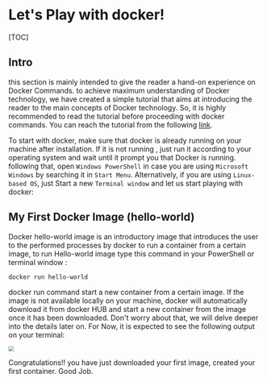 # Let's Play with docker!

[TOC]



## Intro

this section is mainly intended to give the reader a hand-on experience on Docker Commands. to achieve maximum understanding of Docker technology, we have created a simple tutorial that aims at introducing the reader to the main concepts of Docker technology. So, it is highly recommended to read the tutorial before proceeding with docker commands. You can reach the tutorial from the following [link](addlink).

To start with docker, make sure that docker is already running on your machine after installation. If it is not running , just run it according to your operating system and wait until it prompt you that Docker is running. following that, open `Windows PowerShell` in case you are using `Microsoft Windows` by searching it in `Start Menu`. Alternatively, if you are using  `Linux-based OS`, just Start a new `Terminal window` and let us start playing with docker:

## My First Docker Image (hello-world)

Docker hello-world image is an introductory image that introduces the user to the performed processes by docker to run a container from a certain image, to run Hello-world image type this command in your PowerShell or terminal window :

```
docker run hello-world
```

docker run command start a new container from a certain image. If the image is not available locally  on your machine, docker will automatically download it from docker HUB and start a new container from the image once it has been downloaded. Don't worry about that, we will delve deeper into the details later on. For Now, it is expected to see the following output on your terminal:

<img src="C:\Users\DELL\Desktop\Docker photo\hello-world.jpg" style="zoom:67%;" />

Congratulations!! you have just downloaded your first image, created your first container. Good Job.




